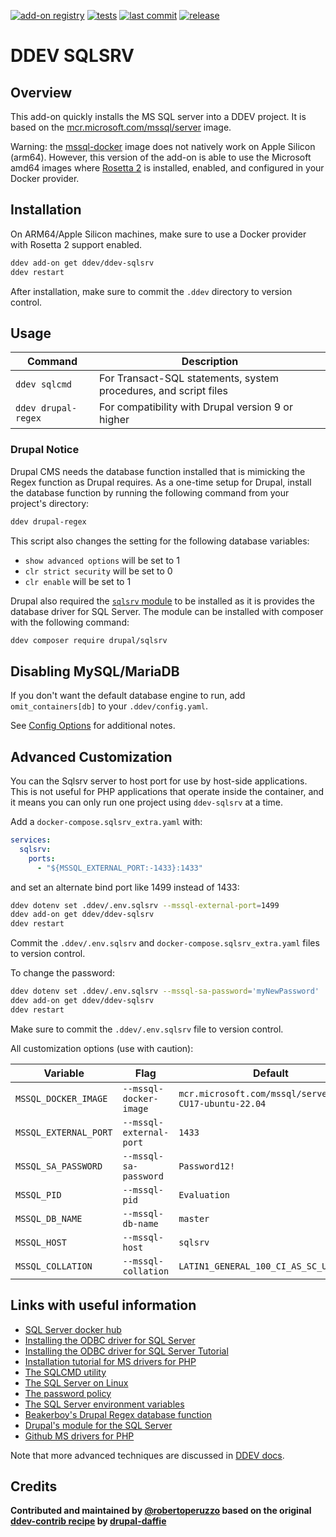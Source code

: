 [![add-on registry](https://img.shields.io/badge/DDEV-Add--on_Registry-blue)](https://addons.ddev.com)
[![tests](https://github.com/ddev/ddev-sqlsrv/actions/workflows/tests.yml/badge.svg?branch=main)](https://github.com/ddev/ddev-sqlsrv/actions/workflows/tests.yml?query=branch%3Amain)
[![last commit](https://img.shields.io/github/last-commit/ddev/ddev-sqlsrv)](https://github.com/ddev/ddev-sqlsrv/commits)
[![release](https://img.shields.io/github/v/release/ddev/ddev-sqlsrv)](https://github.com/ddev/ddev-sqlsrv/releases/latest)

# DDEV SQLSRV

## Overview

This add-on quickly installs the MS SQL server into a DDEV project.
It is based on the [mcr.microsoft.com/mssql/server](https://hub.docker.com/_/microsoft-mssql-server) image.

Warning: the [mssql-docker](https://github.com/microsoft/mssql-docker) image does not natively work on Apple Silicon (arm64).
However, this version of the add-on is able to use the Microsoft amd64 images where [Rosetta 2](https://support.apple.com/en-us/102527) is installed, enabled, and configured in your Docker provider.

## Installation

On ARM64/Apple Silicon machines, make sure to use a Docker provider with Rosetta 2 support enabled.

```bash
ddev add-on get ddev/ddev-sqlsrv
ddev restart
```

After installation, make sure to commit the `.ddev` directory to version control.

## Usage

| Command | Description |
| ------- | ----------- |
| `ddev sqlcmd` | For Transact-SQL statements, system procedures, and script files |
| `ddev drupal-regex` | For compatibility with Drupal version 9 or higher |

### Drupal Notice

Drupal CMS needs the database function installed that is mimicking the Regex function as Drupal requires. As a one-time setup for Drupal, install the database function by running the following command from your project's directory:

```bash
ddev drupal-regex
```

This script also changes the setting for the following database variables:

* `show advanced options` will be set to 1
* `clr strict security` will be set to 0
* `clr enable` will be set to 1

Drupal also required the [`sqlsrv` module](https://www.drupal.org/project/sqlsrv) to be installed as it is provides the database driver for SQL Server. The module can be installed with composer with the following command:

```bash
ddev composer require drupal/sqlsrv
```

## Disabling MySQL/MariaDB

If you don't want the default database engine to run, add `omit_containers[db]` to your `.ddev/config.yaml`.

See [Config Options](https://ddev.readthedocs.io/en/stable/users/configuration/config/) for additional notes.

## Advanced Customization

You can the Sqlsrv server to host port for use by host-side applications. This is not useful for PHP applications that operate inside the container, and it means you can only run one project using `ddev-sqlsrv` at a time.

Add a `docker-compose.sqlsrv_extra.yaml` with:

```yaml
services:
  sqlsrv:
    ports:
      - "${MSSQL_EXTERNAL_PORT:-1433}:1433"
```

and set an alternate bind port like 1499 instead of 1433:

```bash
ddev dotenv set .ddev/.env.sqlsrv --mssql-external-port=1499
ddev add-on get ddev/ddev-sqlsrv
ddev restart
```

Commit the `.ddev/.env.sqlsrv` and `docker-compose.sqlsrv_extra.yaml` files to version control.

To change the password:

```bash
ddev dotenv set .ddev/.env.sqlsrv --mssql-sa-password='myNewPassword'
ddev add-on get ddev/ddev-sqlsrv
ddev restart
```
Make sure to commit the `.ddev/.env.sqlsrv` file to version control.

All customization options (use with caution):

| Variable | Flag | Default |
| -------- | ---- | ------- |
| `MSSQL_DOCKER_IMAGE` | `--mssql-docker-image` | `mcr.microsoft.com/mssql/server:2022-CU17-ubuntu-22.04` |
| `MSSQL_EXTERNAL_PORT` | `--mssql-external-port` | `1433` |
| `MSSQL_SA_PASSWORD` | `--mssql-sa-password` | `Password12!` |
| `MSSQL_PID` | `--mssql-pid` | `Evaluation` |
| `MSSQL_DB_NAME` | `--mssql-db-name` | `master` |
| `MSSQL_HOST` | `--mssql-host` | `sqlsrv` |
| `MSSQL_COLLATION` | `--mssql-collation` | `LATIN1_GENERAL_100_CI_AS_SC_UTF8` |

## Links with useful information

* [SQL Server docker hub](https://hub.docker.com/_/microsoft-mssql-server)
* [Installing the ODBC driver for SQL Server](https://docs.microsoft.com/en-us/sql/connect/odbc/linux-mac/installing-the-microsoft-odbc-driver-for-sql-server)
* [Installing the ODBC driver for SQL Server Tutorial](https://docs.microsoft.com/en-us/sql/connect/php/installation-tutorial-linux-mac)
* [Installation tutorial for MS drivers for PHP](https://docs.microsoft.com/en-us/sql/connect/php/installation-tutorial-linux-mac)
* [The SQLCMD utility](https://docs.microsoft.com/en-us/sql/tools/sqlcmd-utility)
* [The SQL Server on Linux](https://docs.microsoft.com/en-us/sql/linux/sql-server-linux-overview)
* [The password policy](https://docs.microsoft.com/en-us/sql/relational-databases/security/password-policy)
* [The SQL Server environment variables](https://docs.microsoft.com/en-us/sql/linux/sql-server-linux-configure-environment-variables)
* [Beakerboy's Drupal Regex database function](https://github.com/Beakerboy/drupal-sqlsrv-regex)
* [Drupal's module for the SQL Server](https://www.drupal.org/project/sqlsrv)
* [Github MS drivers for PHP](https://github.com/microsoft/msphpsql)

Note that more advanced techniques are discussed in [DDEV docs](https://ddev.readthedocs.io/en/stable/users/extend/additional-services/).

## Credits

**Contributed and maintained by [@robertoperuzzo](https://github.com/robertoperuzzo) based on the original [ddev-contrib recipe](https://github.com/ddev/ddev-contrib/tree/master/docker-compose-services/sqlsrv) by [drupal-daffie](https://github.com/drupal-daffie)**
